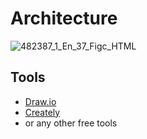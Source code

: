 # Architecture

![482387_1_En_37_Figc_HTML](https://user-images.githubusercontent.com/43500438/132386791-b57e631b-7b95-41a4-bd7c-00a2912e9db7.png)

## Tools 
* [Draw.io](https://app.diagrams.net/)
* [Creately](https://app.creately.com/diagram/create)
* or any other free tools
